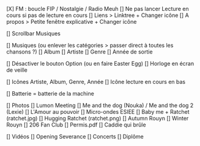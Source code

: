 
[X] FM : boucle FIP / Nostalgie / Radio Meuh
[] Ne pas lancer Lecture en cours si pas de lecture en cours
[] Liens > Linktree + Changer icône
[] A propos > Petite fenêtre explicative + Changer icône

[] Scrollbar Musiques

[] Musiques (ou enlever les catégories > passer direct à toutes les chansons ?)
    [] Album
    [] Artiste
    [] Genre
    [] Année de sortie

[] Désactiver le bouton Option (ou en faire Easter Egg)
[] Horloge en écran de veille

[] Icônes Artiste, Album, Genre, Année
[] Icône lecture en cours en bas

[] Batterie = batterie de la machine

[] Photos
    [] Lumon Meeting
    [] Me and the dog (Nouka) / Me and the dog 2 (Lexie)
    [] L'Amour au pouvoir 
    [] Micro-ondes ESIEE
    [] Baby me + Ratchet (ratchet.jpg)
    [] Hugging Ratchet (ratchet.png)
    [] Autumn Rouyn
    [] Winter Rouyn
    [] 206 Fan Club
    [] Permis.pdf
    [] Caddie qui brûle

[] Vidéos
    [] Opening Severance
    [] Concerts
    [] Diplôme